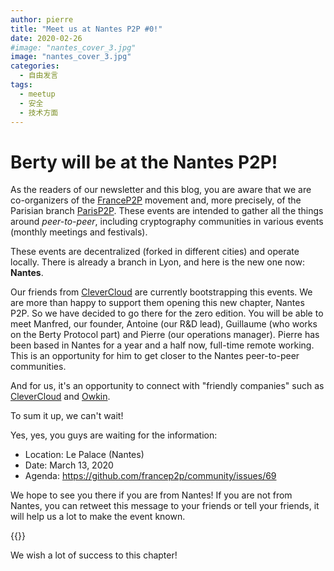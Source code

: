 ```yaml
---
author: pierre
title: "Meet us at Nantes P2P #0!"
date: 2020-02-26
#image: "nantes_cover_3.jpg"
image: "nantes_cover_3.jpg"
categories:
  - 自由发言
tags:
  - meetup
  - 安全
  - 技术方面
---
```


# Berty will be at the Nantes P2P!

As the readers of our newsletter and this blog, you are aware that we are co-organizers of the [FranceP2P](https://francep2p.org/) movement and, more precisely, of the Parisian branch [ParisP2P](https://p2p.paris/en/). These events are intended to gather all the things around _peer-to-peer_, including cryptography communities in various events (monthly meetings and festivals).

These events are decentralized (forked in different cities) and operate locally. There is already a branch in Lyon, and here is the new one now: **Nantes**.

Our friends from [CleverCloud](https://www.clever-cloud.com/en/) are currently bootstrapping this events. We are more than happy to support them opening this new chapter, Nantes P2P. So we have decided to go there for the zero edition. You will be able to meet Manfred, our founder, Antoine (our R&D lead), Guillaume (who works on the Berty Protocol part) and Pierre (our operations manager). Pierre has been based in Nantes for a year and a half now, full-time remote working. This is an opportunity for him to get closer to the Nantes peer-to-peer communities.

And for us, it's an opportunity to connect with "friendly companies" such as [CleverCloud](https://www.clever-cloud.com/en/) and [Owkin](https://owkin.com/).

To sum it up, we can't wait!

Yes, yes, you guys are waiting for the information:

- Location: Le Palace (Nantes)
- Date: March 13, 2020
- Agenda: https://github.com/francep2p/community/issues/69

We hope to see you there if you are from Nantes! If you are not from Nantes, you can retweet this message to your friends or tell your friends, it will help us a lot to make the event known.

 {{<tweet id="1230417314362904576">}}

We wish a lot of success to this chapter! 
